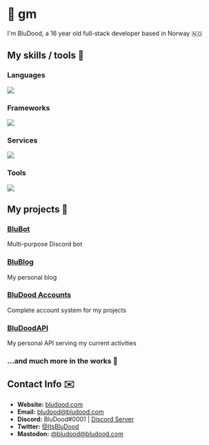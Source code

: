 # :wave: gm
I'm BluDood, a 16 year old full-stack developer based in Norway :norway:

## My skills / tools :hammer:
### Languages
![](https://skillicons.dev/icons?i=html,css,js,c,cpp,py,md)

### Frameworks
![](https://skillicons.dev/icons?i=react,nextjs,electron,express,discord)

### Services
![](https://skillicons.dev/icons?i=prisma,mongodb,docker,cloudflare,nginx,githubactions)

### Tools
![](https://skillicons.dev/icons?i=vscode,nodejs,vite,linux,raspberrypi,git,bash,powershell)

## My projects 💼
### [BluBot](https://github.com/BluDood/BluBot)
Multi-purpose Discord bot

### [BluBlog](https://blog.bludood.com)
My personal blog

### [BluDood Accounts](https://accounts.bludood.com)
Complete account system for my projects

### [BluDoodAPI](https://github.com/BluDood/BluDoodAPI)
My personal API serving my current activities

### ...and much more in the works :eyes:

## Contact Info :envelope:
- **Website:** [bludood.com](https://bludood.com)
- **Email:** [bludood@bludood.com](mailto:bludood@bludood.com)
- **Discord:** BluDood#0001 | [Discord Server](https://discord.bludood.com)
- **Twitter:** [@ItsBluDood](https://twitter.com/ItsBluDood)
- **Mastodon:** [@bludood@bludood.com](https://mastodon.bludood.com/@bludood)
